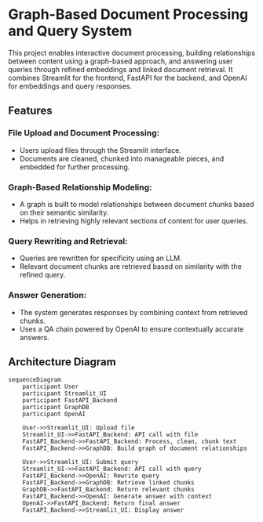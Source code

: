 # Graph-Based Document Processing and Query System

This project enables interactive document processing, building relationships between content using a graph-based approach, and answering user queries through refined embeddings and linked document retrieval. It combines Streamlit for the frontend, FastAPI for the backend, and OpenAI for embeddings and query responses.

## Features

### File Upload and Document Processing:
- Users upload files through the Streamlit interface.
- Documents are cleaned, chunked into manageable pieces, and embedded for further processing.

### Graph-Based Relationship Modeling:
- A graph is built to model relationships between document chunks based on their semantic similarity.
- Helps in retrieving highly relevant sections of content for user queries.

### Query Rewriting and Retrieval:
- Queries are rewritten for specificity using an LLM.
- Relevant document chunks are retrieved based on similarity with the refined query.

### Answer Generation:
- The system generates responses by combining context from retrieved chunks.
- Uses a QA chain powered by OpenAI to ensure contextually accurate answers.

## Architecture Diagram

```mermaid
sequenceDiagram
    participant User
    participant Streamlit_UI
    participant FastAPI_Backend
    participant GraphDB
    participant OpenAI

    User->>Streamlit_UI: Upload file
    Streamlit_UI->>FastAPI_Backend: API call with file
    FastAPI_Backend->>FastAPI_Backend: Process, clean, chunk text
    FastAPI_Backend->>GraphDB: Build graph of document relationships

    User->>Streamlit_UI: Submit query
    Streamlit_UI->>FastAPI_Backend: API call with query
    FastAPI_Backend->>OpenAI: Rewrite query
    FastAPI_Backend->>GraphDB: Retrieve linked chunks
    GraphDB->>FastAPI_Backend: Return relevant chunks
    FastAPI_Backend->>OpenAI: Generate answer with context
    OpenAI->>FastAPI_Backend: Return final answer
    FastAPI_Backend->>Streamlit_UI: Display answer

